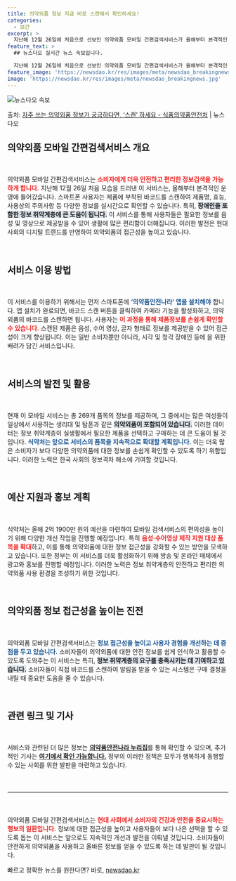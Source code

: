 ```yaml
---
title: 의약외품 정보 지금 바로 스캔해서 확인하세요!
categories:
  - 보건
excerpt: >
  지난해 12월 26일에 처음으로 선보인 의약외품 모바일 간편검색서비스가 올해부터 본격적인 서비스를 시작했다.…
feature_text: >
  ## 뉴스다오 실시간 뉴스 속보입니다.

  지난해 12월 26일에 처음으로 선보인 의약외품 모바일 간편검색서비스가 올해부터 본격적인 서비스를 시작했다.…
feature_image: 'https://newsdao.kr/res/images/meta/newsdao_breakingnews.jpg'
image: 'https://newsdao.kr/res/images/meta/newsdao_breakingnews.jpg'
---
```


![뉴스다오 속보](https://newsdao.kr/res/images/meta/newsdao_breakingnews.jpg)

<p>출처: <a href="https://newsdao.kr/3166" rel="dofollow">자주 쓰는 의약외품 정보가 궁금하다면, ‘스캔’ 하세요 - 식품의약품안전처</a> | 뉴스다오</p>

<h2 data-ke-size="size26">의약외품 모바일 간편검색서비스 개요</h2>

<p data-ke-size="size16">&nbsp;</p>

의약외품 모바일 간편검색서비스는 <b><span style="color: #ee2323;">소비자에게 더욱 안전하고 편리한 정보검색을 가능하게 합니다.</span></b> 지난해 12월 26일 처음 모습을 드러낸 이 서비스는, 올해부터 본격적인 운영에 들어갔습니다. 스마트폰 사용자는 제품에 부착된 바코드를 스캔하여 제품명, 효능, 사용상의 주의사항 등 다양한 정보를 실시간으로 확인할 수 있습니다. 특히, <b><span style="background-color: #21538527;">장애인을 포함한 정보 취약계층에 큰 도움이 됩니다.</span></b> 이 서비스를 통해 사용자들은 필요한 정보를 음성 및 영상으로 제공받을 수 있어 생활에 많은 편리함이 더해집니다. 이러한 발전은 현대 사회의 디지털 트렌드를 반영하여 의약외품의 접근성을 높이고 있습니다. 

<p data-ke-size="size16">&nbsp;</p>

<h2 data-ke-size="size26">서비스 이용 방법</h2>

<p data-ke-size="size16">&nbsp;</p>

이 서비스를 이용하기 위해서는 먼저 스마트폰에 <b><span style="color: #1a5490;">‘의약품안전나라’ 앱을 설치해야</span></b> 합니다. 앱 설치가 완료되면, 바코드 스캔 버튼을 클릭하여 카메라 기능을 활성화하고, 의약외품의 바코드를 스캔하면 됩니다. 사용자는 <b><span style="color: #ee2323;">이 과정을 통해 제품정보를 손쉽게 확인할 수 있습니다.</span></b> 스캔된 제품은 음성, 수어 영상, 글자 형태로 정보를 제공받을 수 있어 접근성이 크게 향상됩니다. 이는 일반 소비자뿐만 아니라, 시각 및 청각 장애인 등에 을 위한 배려가 담긴 서비스입니다.

<p data-ke-size="size16">&nbsp;</p>

<h2 data-ke-size="size26">서비스의 발전 및 활용</h2>

<p data-ke-size="size16">&nbsp;</p>

현재 이 모바일 서비스는 총 269개 품목의 정보를 제공하며, 그 중에서는 많은 여성들이 일상에서 사용하는 생리대 및 탐폰과 같은 <b><span style="background-color: #21538527;">의약외품이 포함되어 있습니다.</span></b> 이러한 데이터는 정보 취약계층이 실생활에서 필요한 제품을 선택하고 구매하는 데 큰 도움이 될 것입니다. <b><span style="color: #1a5490;">식약처는 앞으로 서비스의 품목을 지속적으로 확대할 계획입니다.</span></b> 이는 더욱 많은 소비자가 보다 다양한 의약외품에 대한 정보를 손쉽게 확인할 수 있도록 하기 위함입니다. 이러한 노력은 한국 사회의 정보격차 해소에 기여할 것입니다.

<p data-ke-size="size16">&nbsp;</p>

<h2 data-ke-size="size26">예산 지원과 홍보 계획</h2>

<p data-ke-size="size16">&nbsp;</p>

식약처는 올해 2억 1900만 원의 예산을 마련하여 모바일 검색서비스의 편의성을 높이기 위해 다양한 개선 작업을 진행할 예정입니다. 특히 <b><span style="color: #ee2323;">음성·수어영상 제작 지원 대상 품목을 확대</span></b>하고, 이를 통해 의약외품에 대한 정보 접근성을 강화할 수 있는 방안을 모색하고 있습니다. 또한 정부는 이 서비스를 더욱 활성화하기 위해 방송 및 온라인 매체에서 광고와 홍보를 진행할 예정입니다. 이러한 노력은 정보 취약계층의 안전하고 편리한 의약외품 사용 환경을 조성하기 위한 것입니다.

<p data-ke-size="size16">&nbsp;</p>

<h2 data-ke-size="size26">의약외품 정보 접근성을 높이는 진전</h2>

<p data-ke-size="size16">&nbsp;</p>

의약외품 모바일 간편검색서비스는 <b><span style="color: #1a5490;">정보 접근성을 높이고 사용자 경험을 개선하는 데 중점을 두고 있습니다.</span></b> 소비자들이 의약외품에 대한 안전 정보를 쉽게 인식하고 활용할 수 있도록 도와주는 이 서비스는 특히, <b><span style="background-color: #21538527;">정보 취약계층의 요구를 충족시키는 데 기여하고 있습니다.</span></b> 소비자들이 직접 바코드를 스캔하여 알림을 받을 수 있는 시스템은 구매 결정을 내릴 때 중요한 도움을 줄 수 있습니다. 

<p data-ke-size="size16">&nbsp;</p>

<h2 data-ke-size="size26">관련 링크 및 기사</h2>

<p data-ke-size="size16">&nbsp;</p>

서비스와 관련된 더 많은 정보는 <a href="https://nedrug.mfds.go.kr"><b>의약품안전나라 누리집</b></a>를 통해 확인할 수 있으며, 추가적인 기사는 <a href="https://newsdao.kr/3166"><b>여기에서 확인 가능합니다.</b></a> 정부의 이러한 정책은 모두가 행복하게 동행할 수 있는 사회를 위한 발판을 마련하고 있습니다.

<p data-ke-size="size16">&nbsp;</p>

<hr style="border: 1px solid #ccc; margin-top: 20px; margin-bottom: 20px;">

<p data-ke-size="size16">&nbsp;</p>

의약외품 모바일 간편검색서비스는 <b><span style="color: #ee2323;">현대 사회에서 소비자의 건강과 안전을 중요시하는 행보의 일환입니다.</span></b> 정보에 대한 접근성을 높이고 사용자들이 보다 나은 선택을 할 수 있도록 돕는 이 서비스는 앞으로도 지속적인 개선과 발전을 이뤄낼 것입니다. 소비자들이 안전하게 의약외품을 사용하고 올바른 정보를 얻을 수 있도록 하는 데 발판이 될 것입니다. 

빠르고 정확한 뉴스를 원한다면? 바로, <a href="https://newsdao.kr" rel="dofollow">newsdao.kr</a>


